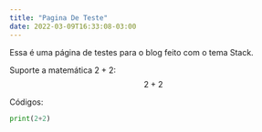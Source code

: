 ```yaml
---
title: "Pagina De Teste"
date: 2022-03-09T16:33:08-03:00
---
```


Essa é uma página de testes para o blog feito com o tema Stack.

Suporte a matemática $2+2$:
$$2+2$$

Códigos:

```python
print(2+2)
```

